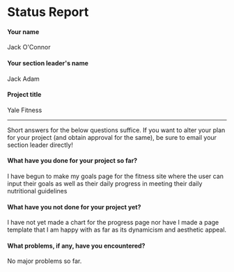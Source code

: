 # Status Report

#### Your name

Jack O'Connor

#### Your section leader's name

Jack Adam

#### Project title

Yale Fitness

***

Short answers for the below questions suffice. If you want to alter your plan for your project (and obtain approval for the same), be sure to email your section leader directly!

#### What have you done for your project so far?

I have begun to make my goals page for the fitness site where the user can input their goals as well as their daily progress in meeting their daily nutritional guidelines

#### What have you not done for your project yet?

I have not yet made a chart for the progress page nor have I made a page template that I am happy with as far as its dynamicism and aesthetic appeal.

#### What problems, if any, have you encountered?

No major problems so far.
